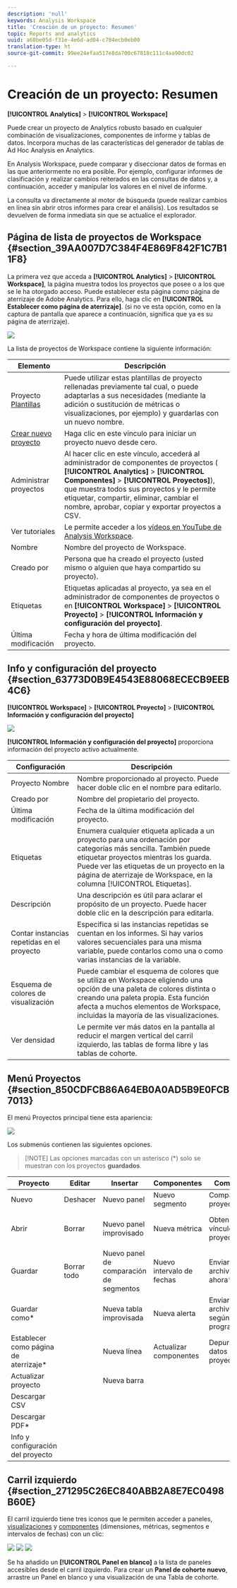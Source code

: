 ```yaml
---
description: 'null'
keywords: Analysis Workspace
title: 'Creación de un proyecto: Resumen'
topic: Reports and analytics
uuid: a68be05d-f31e-4e6d-ad04-c784ecb0eb00
translation-type: ht
source-git-commit: 99ee24efaa517e8da700c67818c111c4aa90dc02

---
```



# Creación de un proyecto: Resumen

**[!UICONTROL Analytics]** > **[!UICONTROL Workspace]**

Puede crear un proyecto de Analytics robusto basado en cualquier combinación de visualizaciones, componentes de informe y tablas de datos. Incorpora muchas de las características del generador de tablas de Ad Hoc Analysis en Analytics.

En Analysis Workspace, puede comparar y diseccionar datos de formas en las que anteriormente no era posible. Por ejemplo, configurar informes de clasificación y realizar cambios reiterados en las consultas de datos y, a continuación, acceder y manipular los valores en el nivel de informe.

La consulta va directamente al motor de búsqueda (puede realizar cambios en línea sin abrir otros informes para crear el análisis). Los resultados se devuelven de forma inmediata sin que se actualice el explorador.

## Página de lista de proyectos de Workspace  {#section_39AA007D7C384F4E869F842F1C7B11F8}

La primera vez que acceda a **[!UICONTROL Analytics]** > **[!UICONTROL Workspace]**, la página muestra todos los proyectos que posee o a los que se le ha otorgado acceso. Puede establecer esta página como página de aterrizaje de Adobe Analytics. Para ello, haga clic en **[!UICONTROL Establecer como página de aterrizaje]**. (si no ve esta opción, como en la captura de pantalla que aparece a continuación, significa que ya es su página de aterrizaje).

![](assets/sample-project.png)

La lista de proyectos de Workspace contiene la siguiente información:

| Elemento | Descripción |
|---|---|
| Proyecto  [Plantillas](/help/analyze/analysis-workspace/build-workspace-project/starter-projects.md) | Puede utilizar estas plantillas de proyecto rellenadas previamente tal cual, o puede adaptarlas a sus necesidades (mediante la adición o sustitución de métricas o visualizaciones, por ejemplo) y guardarlas con un nuevo nombre. |
| [Crear nuevo proyecto](/help/analyze/analysis-workspace/build-workspace-project/t-freeform-project.md) | Haga clic en este vínculo para iniciar un proyecto nuevo desde cero. |
| Administrar proyectos | Al hacer clic en este vínculo, accederá al administrador de componentes de proyectos ( **[!UICONTROL Analytics]** > **[!UICONTROL Componentes]** > **[!UICONTROL Proyectos]**), que muestra todos sus proyectos y le permite etiquetar, compartir, eliminar, cambiar el nombre, aprobar, copiar y exportar proyectos a CSV. |
| Ver tutoriales | Le permite acceder a los [vídeos en YouTube de Analysis Workspace](https://www.youtube.com/playlist?list=PL2tCx83mn7GuNnQdYGOtlyCu0V5mEZ8sS). |
| Nombre | Nombre del proyecto de Workspace. |
| Creado por | Persona que ha creado el proyecto (usted mismo o alguien que haya compartido su proyecto). |
| Etiquetas | Etiquetas aplicadas al proyecto, ya sea en el administrador de componentes de proyectos o en **[!UICONTROL Workspace]** > **[!UICONTROL Proyecto]** > **[!UICONTROL Información y configuración del proyecto]**. |
| Última modificación | Fecha y hora de última modificación del proyecto. |

## Info y configuración del proyecto {#section_63773D0B9E4543E88068ECECB9EEB4C6}

**[!UICONTROL Workspace]** > **[!UICONTROL Proyecto]** > **[!UICONTROL Información y configuración del proyecto]**

![](assets/projectinfo.png)

**[!UICONTROL Información y configuración del proyecto]** proporciona información del proyecto activo actualmente.

| Configuración | Descripción |
|---|---|
| Proyecto  Nombre | Nombre proporcionado al proyecto. Puede hacer doble clic en el nombre para editarlo. |
| Creado por | Nombre del propietario del proyecto. |
| Última modificación | Fecha de la última modificación del proyecto. |
| Etiquetas | Enumera cualquier etiqueta aplicada a un proyecto para una ordenación por categorías más sencilla. También puede etiquetar proyectos mientras los guarda. Puede ver las etiquetas de un proyecto en la página de aterrizaje de Workspace, en la columna [!UICONTROL Etiquetas]. |
| Descripción | Una descripción es útil para aclarar el propósito de un proyecto. Puede hacer doble clic en la descripción para editarla. |
| Contar instancias repetidas en el proyecto | Especifica si las instancias repetidas se cuentan en los informes. Si hay varios valores secuenciales para una misma variable, puede contarlos como una o como varias instancias de la variable. |
| Esquema de colores de visualización | Puede cambiar el esquema de colores que se utiliza en Workspace eligiendo una opción de una paleta de colores distinta o creando una paleta propia. Esta función afecta a muchos elementos de Workspace, incluidas la mayoría de las visualizaciones. |
| Ver densidad | Le permite ver más datos en la pantalla al reducir el margen vertical del carril izquierdo, las tablas de forma libre y las tablas de cohorte. |

## Menú Proyectos {#section_850CDFCB86A64EB0A0AD5B9E0FCB7013}

El menú Proyectos principal tiene esta apariencia:

![](assets/new-project-menus.png)

Los submenús contienen las siguientes opciones.

> [!NOTE] Las opciones marcadas con un asterisco (*) solo se muestran con los proyectos **guardados**.

| Proyecto | Editar | Insertar | Componentes | Compartir | Ayuda |
|---|---|---|---|---|---|
| Nuevo | Deshacer | Nuevo panel | Nuevo segmento | Compartir proyecto | Vídeos |
| Abrir | Borrar | Nuevo panel improvisado | Nueva métrica | Obtener vínculo del proyecto* | Teclas de acceso directo |
| Guardar | Borrar todo | Nuevo panel de comparación de segmentos | Nuevo intervalo de fechas | Enviar archivo ahora* | Foro de ayuda |
| Guardar como* |  | Nueva tabla improvisada | Nueva alerta | Enviar archivo según lo programado* |  |
| Establecer como página de aterrizaje* |  | Nueva línea | Actualizar componentes | Depurar datos de proyectos |  |
| Actualizar proyecto |  | Nueva barra |  |  |  |
| Descargar CSV |  |  |  |  |  |
| Descargar PDF* |  |  |  |  |  |
| Info y configuración del proyecto |  |  |  |  |  |

## Carril izquierdo  {#section_271295C26EC840ABB2A8E7EC0498B60E}

El carril izquierdo tiene tres iconos que le permiten acceder a paneles, [visualizaciones](/help/analyze/analysis-workspace/visualizations/freeform-analysis-visualizations.md) y [componentes](/help/analyze/analysis-workspace/components/analysis-workspace-components.md) (dimensiones, métricas, segmentos e intervalos de fechas) con un clic:

![](assets/panels.png) ![](assets/visualizations.png) ![](assets/components.png)

Se ha añadido un **[!UICONTROL Panel en blanco]** a la lista de paneles accesibles desde el carril izquierdo. Para crear un **Panel de cohorte nuevo**, arrastre un Panel en blanco y una visualización de una Tabla de cohorte.
